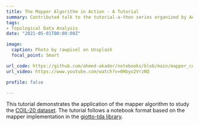 ```yaml
---
title: The Mapper Algorithm in Action - A Tutorial
summary: Contributed talk to the tutorial-a-thon series organized by AATRN & WinCompTop
tags:
- Topological Data Analysis
date: "2021-05-01T00:00:00Z"

image:
  caption: Photo by rawpixel on Unsplash
  focal_point: Smart

url_code: https://github.com/ahmed-akader/notebooks/blob/main/mapper_coil20.ipynb
url_video: https://www.youtube.com/watch?v=0Hbyo2VrzNQ

profile: false

---
```


This tutorial demonstrates the application of the mapper algorithm to study the [COIL-20 dataset](https://www.cs.columbia.edu/CAVE/software/softlib/coil-20.php). The tutorial follows a notebook format based on the mapper implementation in the [giotto-tda library](https://giotto-ai.github.io/gtda-docs/0.5.1/library.html).